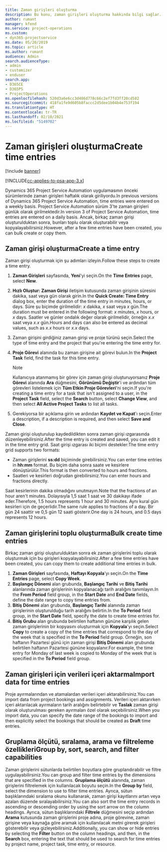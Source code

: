 ```yaml
---
title: Zaman girişleri oluşturma
description: Bu konu, zaman girişleri oluşturma hakkında bilgi sağlar.
author: rumant
manager: kfend
ms.service: project-operations
ms.custom:
- dyn365-projectservice
ms.date: 05/20/2019
ms.topic: article
ms.author: rumant
audience: Admin
search.audienceType:
- admin
- customizer
- enduser
search.app:
- D365CE
- D365PS
- ProjectOperations
ms.openlocfilehash: 520d3a6e6cc3d486d778c66c2ef7fd3ff20cd582
ms.sourcegitcommit: 418fa1fe9d605b8faccc2d5dee1b04b4e753f194
ms.translationtype: HT
ms.contentlocale: tr-TR
ms.lasthandoff: 02/10/2021
ms.locfileid: "5149702"
---
```

# <a name="create-time-entries"></a><span data-ttu-id="f1ebc-103">Zaman girişleri oluşturma</span><span class="sxs-lookup"><span data-stu-id="f1ebc-103">Create time entries</span></span>

[!include [banner](../includes/psa-now-project-operations.md)]

[!INCLUDE[cc-applies-to-psa-app-3.x](../includes/cc-applies-to-psa-app-3x.md)]

<span data-ttu-id="f1ebc-104">Dynamics 365 Project Service Automation uygulamasının önceki sürümlerinde zaman girişleri haftalık olarak giriliyordu.</span><span class="sxs-lookup"><span data-stu-id="f1ebc-104">In previous versions of Dynamics 365 Project Service Automation, time entries were entered on a weekly basis.</span></span> <span data-ttu-id="f1ebc-105">Project Service Automation sürüm 3'te zaman girişleri günlük olarak girilmektedir.</span><span class="sxs-lookup"><span data-stu-id="f1ebc-105">In version 3 of Project Service Automation, time entries are entered on a daily basis.</span></span> <span data-ttu-id="f1ebc-106">Ancak, birkaç zaman girişi oluşturulduktan sonra, bunları toplu olarak oluşturabilir veya kopyalayabilirsiniz.</span><span class="sxs-lookup"><span data-stu-id="f1ebc-106">However, after a few time entries have been created, you can bulk create or copy them.</span></span>

## <a name="create-a-time-entry"></a><span data-ttu-id="f1ebc-107">Zaman girişi oluşturma</span><span class="sxs-lookup"><span data-stu-id="f1ebc-107">Create a time entry</span></span>

<span data-ttu-id="f1ebc-108">Zaman girişi oluşturmak için şu adımları izleyin.</span><span class="sxs-lookup"><span data-stu-id="f1ebc-108">Follow these steps to create a time entry.</span></span>

1. <span data-ttu-id="f1ebc-109">**Zaman Girişleri** sayfasında, **Yeni**'yi seçin.</span><span class="sxs-lookup"><span data-stu-id="f1ebc-109">On the **Time Entries** page, select **New**.</span></span>
2. <span data-ttu-id="f1ebc-110">**Hızlı Oluştur: Zaman Girişi** iletişim kutusunda zaman girişinin süresini dakika, saat veya gün olarak girin.</span><span class="sxs-lookup"><span data-stu-id="f1ebc-110">In the **Quick Create: Time Entry** dialog box, enter the duration of the time entry in minutes, hours, or days.</span></span> <span data-ttu-id="f1ebc-111">Süre şu biçimde girilmelidir: *x* dakika, *x* saat veya *x* gün.</span><span class="sxs-lookup"><span data-stu-id="f1ebc-111">The duration must be entered in the following format: *x* minutes, *x* hours, or *x* days.</span></span> <span data-ttu-id="f1ebc-112">Saatler ve günler ondalık değer olarak girilmelidir, örneğin *x.x* saat veya *x.x* gün.</span><span class="sxs-lookup"><span data-stu-id="f1ebc-112">Hours and days can also be entered as decimal values, such as *x.x* hours or *x.x* days.</span></span>
3. <span data-ttu-id="f1ebc-113">Zaman girişini girdiğiniz zaman girişi ve proje türünü seçin.</span><span class="sxs-lookup"><span data-stu-id="f1ebc-113">Select the type of time entry and the project that you're entering the time entry for.</span></span>
4. <span data-ttu-id="f1ebc-114">**Proje Görevi** alanında bu zaman girişine ait görevi bulun.</span><span class="sxs-lookup"><span data-stu-id="f1ebc-114">In the **Project Task** field, find the task for this time entry.</span></span>

    > [!NOTE]
    > <span data-ttu-id="f1ebc-115">Kullanıcıya atanmamış bir görev için zaman girişi oluşturuyorsanız **Proje Görevi** alanında **Ara** düğmesini, **Görünümü Değiştir**'i ve ardından tüm görevleri listelemek için **Tüm Etkin Proje Görevleri**'ni seçin.</span><span class="sxs-lookup"><span data-stu-id="f1ebc-115">If you're creating a time entry for a task that isn't assigned to a user, in the **Project Task** field, select the **Search** button, select **Change View**, and then select **All Active Project Tasks** to list all tasks.</span></span>

5. <span data-ttu-id="f1ebc-116">Gerekiyorsa bir açıklama girin ve ardından **Kaydet ve Kapat**'ı seçin.</span><span class="sxs-lookup"><span data-stu-id="f1ebc-116">Enter a description, if a description is required, and then select **Save and Close**.</span></span>

<span data-ttu-id="f1ebc-117">Zaman girişi oluşturulup kaydedildikten sonra zaman girişi ızgarasında düzenleyebilirsiniz.</span><span class="sxs-lookup"><span data-stu-id="f1ebc-117">After the time entry is created and saved, you can edit it in the time entry grid.</span></span> <span data-ttu-id="f1ebc-118">Saat girişi ızgarası iki biçimi destekler:</span><span class="sxs-lookup"><span data-stu-id="f1ebc-118">The time entry grid supports two formats:</span></span>

- <span data-ttu-id="f1ebc-119">Zaman girişlerini **ss:dd** biçiminde girebilirsiniz.</span><span class="sxs-lookup"><span data-stu-id="f1ebc-119">You can enter time entries in **hh:mm** format.</span></span> <span data-ttu-id="f1ebc-120">Bu biçim daha sonra saate ve kesirlere dönüştürülür.</span><span class="sxs-lookup"><span data-stu-id="f1ebc-120">This format is then converted to hours and fractions.</span></span>
- <span data-ttu-id="f1ebc-121">Saatleri ve kesirleri doğrudan girebilirsiniz.</span><span class="sxs-lookup"><span data-stu-id="f1ebc-121">You can enter hours and fractions directly.</span></span>

<span data-ttu-id="f1ebc-122">Saat kesirlerinin dakika olmadığını unutmayın.</span><span class="sxs-lookup"><span data-stu-id="f1ebc-122">Note that the fractions of an hour aren't minutes.</span></span> <span data-ttu-id="f1ebc-123">Dolayısıyla 1,5 saat 1 saat ve 30 dakikayı ifade eder.</span><span class="sxs-lookup"><span data-stu-id="f1ebc-123">Therefore, 1.5 hours represents 1 hour and 30 minutes.</span></span> <span data-ttu-id="f1ebc-124">Aynı kural gün kesirleri için de geçerlidir.</span><span class="sxs-lookup"><span data-stu-id="f1ebc-124">The same rule applies to fractions of a day.</span></span> <span data-ttu-id="f1ebc-125">Bir gün 24 saattir ve 0,5 gün 12 saati gösterir.</span><span class="sxs-lookup"><span data-stu-id="f1ebc-125">One day is 24 hours, and 0.5 days represents 12 hours.</span></span>

## <a name="bulk-create-time-entries"></a><span data-ttu-id="f1ebc-126">Zaman girişlerini toplu oluşturma</span><span class="sxs-lookup"><span data-stu-id="f1ebc-126">Bulk create time entries</span></span>

<span data-ttu-id="f1ebc-127">Birkaç zaman girişi oluşturulduktan sonra ek zaman girişlerini toplu olarak oluşturmak için bu girişleri kopyalayabilirsiniz.</span><span class="sxs-lookup"><span data-stu-id="f1ebc-127">After a few time entries have been created, you can copy them to create additional time entries in bulk.</span></span>

1. <span data-ttu-id="f1ebc-128">**Zaman Girişleri** sayfasında, **Haftayı Kopyala**'yı seçin.</span><span class="sxs-lookup"><span data-stu-id="f1ebc-128">On the **Time Entries** page, select **Copy Week**.</span></span>
2. <span data-ttu-id="f1ebc-129">**Başlangıç Dönemi** alan grubunda, **Başlangıç Tarihi** ve **Bitiş Tarihi** alanlarında zaman girişlerinin kopyalanacağı tarih aralığını tanımlayın.</span><span class="sxs-lookup"><span data-stu-id="f1ebc-129">In the **From Period** field group, in the **Start Date** and **End Date** fields, define the date range to copy time entries from.</span></span>
3. <span data-ttu-id="f1ebc-130">**Bitiş Dönemi** alan grubunda, **Başlangıç Tarihi** alanında zaman girişlerinin oluşturulduğu tarih aralığını belirtin.</span><span class="sxs-lookup"><span data-stu-id="f1ebc-130">In the **To Period** field group, in the **Start Date** field, specify the date to create time entries for.</span></span>
4. <span data-ttu-id="f1ebc-131">**Bitiş Grubu** alan grubunda belirtilen haftanın gününe karşılık gelen zaman girişlerinin bir kopyasını oluşturmak için **Kopyala**'yı seçin.</span><span class="sxs-lookup"><span data-stu-id="f1ebc-131">Select **Copy** to create a copy of the time entries that correspond to the day of the week that is specified in the **To Period** field group.</span></span> <span data-ttu-id="f1ebc-132">Örneğin, son haftanın Pazartesi günü için zaman girişi **Bitiş Dönemi** alan grubunda belirtilen haftanın Pazartesi gününe kopyalanır.</span><span class="sxs-lookup"><span data-stu-id="f1ebc-132">For example, the time entry for Monday of last week is copied to Monday of the week that is specified in the **To Period** field group.</span></span>

## <a name="import-data-for-time-entries"></a><span data-ttu-id="f1ebc-133">Zaman girişleri için verileri içeri aktarma</span><span class="sxs-lookup"><span data-stu-id="f1ebc-133">Import data for time entries</span></span>

<span data-ttu-id="f1ebc-134">Proje ayırmalarından ve atamalardan verileri içeri aktarabilirsiniz.</span><span class="sxs-lookup"><span data-stu-id="f1ebc-134">You can import data from project bookings and assignments.</span></span> <span data-ttu-id="f1ebc-135">Verileri içeri aktarırken içeri aktarılacak ayırmaların tarih aralığını belirtebilir ve **Taslak** zaman girişi olarak oluşturulması gereken ayırmaları özel olarak seçebilirsiniz.</span><span class="sxs-lookup"><span data-stu-id="f1ebc-135">When you import data, you can specify the date range of the bookings to import and then explicitly select the bookings that should be created as **Draft** time entries.</span></span>

## <a name="group-by-sort-search-and-filter-capabilities"></a><span data-ttu-id="f1ebc-136">Gruplama ölçütü, sıralama, arama ve filtreleme özellikleri</span><span class="sxs-lookup"><span data-stu-id="f1ebc-136">Group by, sort, search, and filter capabilities</span></span>

<span data-ttu-id="f1ebc-137">Zaman girişlerini sütunlarda belirtilen boyutlara göre gruplandırabilir ve filtre uygulayabilirsiniz.</span><span class="sxs-lookup"><span data-stu-id="f1ebc-137">You can group and filter time entries by the dimensions that are specified in the columns.</span></span> <span data-ttu-id="f1ebc-138">**Gruplama ölçütü** alanında, zaman girişlerini filtrelemek için kullanılacak boyutu seçin.</span><span class="sxs-lookup"><span data-stu-id="f1ebc-138">In the **Group by** field, select the dimension to use to filter time entries.</span></span> <span data-ttu-id="f1ebc-139">Ayrıca, sütun başlıklarındaki sıralama okunu kullanarak, zaman girişi kayıtlarını artan veya azalan düzende sıralayabilirsiniz.</span><span class="sxs-lookup"><span data-stu-id="f1ebc-139">You can also sort the time entry records in ascending or descending order by using the sort arrow on the column headings.</span></span> <span data-ttu-id="f1ebc-140">Ayrıca, sütun başlıklarındaki **Filtrele** düğmesini seçip ardından **Arama** kutusunda zaman girişlerini proje adına, proje görevine, zaman girişine veya kaynağa göre aramak için kullanılacak metni girerek girişleri gösterebilir veya gizleyebilirsiniz.</span><span class="sxs-lookup"><span data-stu-id="f1ebc-140">Additionally, you can show or hide entries by selecting the **Filter** button on the column headings, and then, in the **Search** box, entering the text that should be used to search for time entries by project name, project task, time entry, or resource.</span></span>
